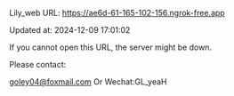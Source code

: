 Lily_web URL: https://ae6d-61-165-102-156.ngrok-free.app

Updated at: 2024-12-09 17:01:02

If you cannot open this URL, the server might be down.

Please contact: 

goley04@foxmail.com Or Wechat:GL_yeaH